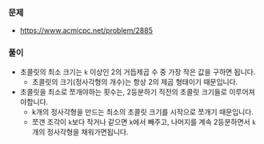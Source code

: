 ### 문제
- https://www.acmicpc.net/problem/2885


### 풀이

- 초콜릿의 최소 크기는 `k` 이상인 2의 거듭제곱 수 중 가장 작은 값을 구하면 됩니다.
  - 초콜릿의 크기(정사각형의 개수)는 항상 2의 제곱 형태이기 때문입니다.
- 초콜릿을 최소로 쪼개야하는 횟수는, 2등분하기 직전의 초콜릿 크기들로 이루어져야합니다.
  - k개의 정사각형을 만드는 최소의 초콜릿 크기를 시작으로 쪼개기 때문입니다.
  - 쪼갠 조각이 `k`보다 작거나 같으면 `k`에서 빼주고, 나머지를 계속 2등분하면서 `k`개의 정사각형을 채워가면됩니다.